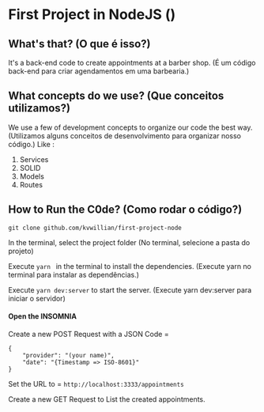 # First Project in NodeJS ()

## What's that? (O que é isso?)
It's a back-end code to create appointments at a barber shop. (É um código back-end para criar agendamentos em uma barbearia.)
## What concepts do we use? (Que conceitos utilizamos?)
We use a few of development concepts to organize our code the best way. (Utilizamos alguns conceitos de desenvolvimento para organizar nosso código.)
Like : 
1. Services 
2. SOLID 
3. Models 
4. Routes

## How to Run the C0de? (Como rodar o código?)

``` 
git clone github.com/kvwillian/first-project-node
``` 
In the terminal, select the project folder (No terminal, selecione a pasta do projeto)

Execute ```yarn ``` in the terminal to install the dependencies. (Execute yarn no terminal para instalar as dependências.) 

Execute ``` yarn dev:server ``` to start the server. (Execute yarn dev:server para iniciar o servidor)

#### Open the INSOMNIA
Create a new POST Request with a JSON Code  = 
```
{
	"provider": "(your name)",
	"date": "{Timestamp => ISO-8601}"
}
```
 Set the URL to = 
```http://localhost:3333/appointments ```

Create a new GET Request to List the created appointments. 
